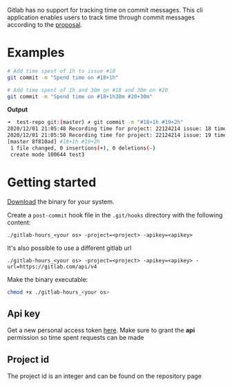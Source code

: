 Gitlab has no support for tracking time on commit messages. This cli application enables users to track time through commit messages according to the [proposal](https://gitlab.com/gitlab-org/gitlab/-/issues/16543#note_259395262).

# Examples

```bash
# Add time spent of 1h to issue #18
git commit -m "Spend time on #18+1h"

# Add time spent of 1h and 30m on #18 and 30m on #20
git commit -m "Spend time on #18+1h30m #20+30m"
```

**Output**

```bash
➜  test-repo git:(master) ✗ git commit -m "#18+1h #19+2h"
2020/12/01 21:05:48 Recording time for project: 22124214 issue: 18 time: 1h
2020/12/01 21:05:50 Recording time for project: 22124214 issue: 19 time: 2h
[master 8f810ad] #18+1h #19+2h
 1 file changed, 0 insertions(+), 0 deletions(-)
 create mode 100644 test3
```

# Getting started
[Download](https://github.com/TFarla/gitlab-spent-time/releases) the binary for your system.

Create a `post-commit` hook file in the `.git/hooks` directory with the following content:

```
./gitlab-hours_<your os> -project=<project> -apikey=<apikey>
```

It's also possible to use a different gitlab url
```
./gitlab-hours_<your os> -project=<project> -apikey=<apikey> -url=https://gitlab.com/api/v4
```

Make the binary executable:

```bash
chmod +x ./gitlab-hours_<your os>
```

## Api key
Get a new personal access token [here](https://gitlab.com/-/profile/personal_access_tokens).
Make sure to grant the **api** permission so time spent requests can be made

## Project id
The project id is an integer and can be found on the repository page
